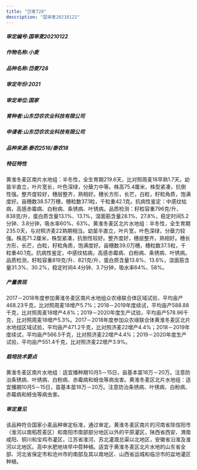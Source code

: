 ```yaml
---
title: "岱麦728"
description: "国审麦20210122"
---
```

##### 审定编号:国审麦20210122

##### 作物名称:小麦

##### 品种名称:岱麦728

##### 审定年份:2021

##### 审定单位:国家

##### 育种者:山东岱农农业科技有限公司

##### 申请者:山东岱农农业科技有限公司

##### 品种来源:泰农2516/泰农18

##### 特征特性
黄淮冬麦区南片水地组：半冬性，全生育期219.6天，比对照周麦18早熟1.7天。幼苗半直立，叶片宽长，叶色深绿，分蘖力中等。株高75.4厘米，株型紧凑，抗倒性强。整齐度较好，穗层整齐，熟相好。穗长方形，长芒，白粒，籽粒角质，饱满度好。亩穗数38.57万穗，穗粒数37.1粒，千粒重42.1克。抗病性鉴定：中感纹枯病，高感赤霉病、白粉病、条锈病、叶锈病。品质检测：籽粒容重796克/升、838克/升，蛋白质含量13.1%、13.1%，湿面筋含量28.1%、27.8%，稳定时间5.2分钟、3.8分钟，吸水率60%、63%。黄淮冬麦区北片水地组：半冬性，全生育期235.0天，与对照济麦22熟期相当。幼苗半直立，叶片宽，叶色深绿，分蘖力较强。株高71.2厘米，株型紧凑，抗倒性较好。整齐度好，穗层整齐，熟相好。穗长方形，长芒，白粒，籽粒角质，饱满度好。亩穗数39.0万穗，穗粒数37.5粒，千粒重40.1克。抗病性鉴定，中感纹枯病，高感赤霉病、白粉病、条锈病、叶锈病。品质检测，籽粒容重819克/升、821克/升，蛋白质含量13.8%、13.6%，湿面筋含量31.3%、30.2%，稳定时间4.4分钟、3.7分钟，吸水率64%、58%。

##### 产量表现
2017－2018年度参加黄淮冬麦区南片水地组众农缘联合体区域试验，平均亩产468.23千克，比对照周麦18增产5.7%；2018－2019年度续试，平均亩产588.88千克，比对照周麦18增产4.6%；2019－2020年度生产试验，平均亩产578.96千克，比对照周麦18增产5.3%。2017－2018年度参加众农缘联合体黄淮冬麦区北片水地组区域试验，平均亩产471.2千克，比对照济麦22增产4.4%；2018－2019年度续试，平均亩产566.5千克，比对照济麦22增产4.4%；2019－2020年度生产试验，平均亩产551.4千克，比对照济麦22增产3.9%。

##### 栽培技术要点
黄淮冬麦区南片水地组：适宜播种期10月5－15日，亩基本苗18万－20万。注意防治条锈病、叶锈病、白粉病、赤霉病和蚜虫等病虫害。黄淮冬麦区北片水地组：适宜播期10月5－15日，苗基本苗18万－20万。注意防治条锈病、叶锈病、白粉病、赤霉病和蚜虫等病虫害。 

##### 审定意见
该品种符合国家小麦品种审定标准，通过审定。黄淮冬麦区南片的河南省除信阳市（淮河以南稻茬麦区）和南阳市南部部分地区以外的平原灌区，陕西省西安、渭南咸阳、铜川和宝鸡市灌区，江苏省淮河、苏北灌溉总渠以北地区，安徽省沿淮及淮河以北地区。高中水肥地块早中茬种植。适宜于黄淮冬麦区北片水地的山东省全部、河北省保定市和沧州市的南部及其以南地区、山西省运城和临汾市的盆地灌区种植。
